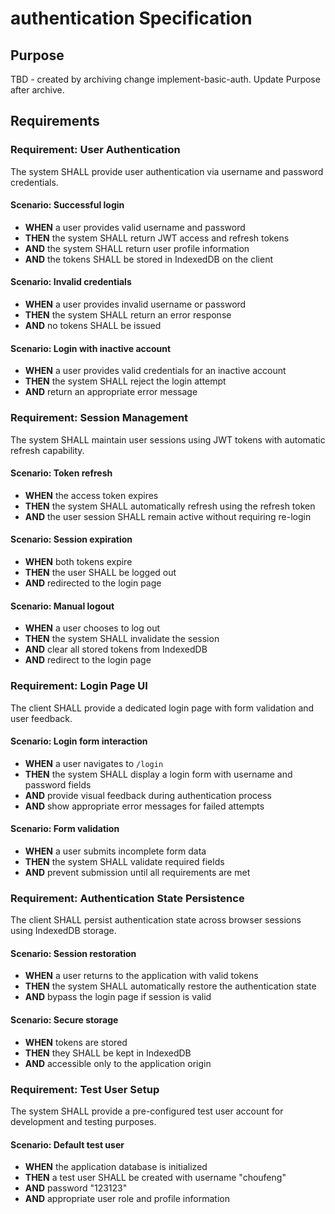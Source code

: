 # authentication Specification

## Purpose

TBD - created by archiving change implement-basic-auth. Update Purpose after archive.

## Requirements

### Requirement: User Authentication

The system SHALL provide user authentication via username and password credentials.

#### Scenario: Successful login

- **WHEN** a user provides valid username and password
- **THEN** the system SHALL return JWT access and refresh tokens
- **AND** the system SHALL return user profile information
- **AND** the tokens SHALL be stored in IndexedDB on the client

#### Scenario: Invalid credentials

- **WHEN** a user provides invalid username or password
- **THEN** the system SHALL return an error response
- **AND** no tokens SHALL be issued

#### Scenario: Login with inactive account

- **WHEN** a user provides valid credentials for an inactive account
- **THEN** the system SHALL reject the login attempt
- **AND** return an appropriate error message

### Requirement: Session Management

The system SHALL maintain user sessions using JWT tokens with automatic refresh capability.

#### Scenario: Token refresh

- **WHEN** the access token expires
- **THEN** the system SHALL automatically refresh using the refresh token
- **AND** the user session SHALL remain active without requiring re-login

#### Scenario: Session expiration

- **WHEN** both tokens expire
- **THEN** the user SHALL be logged out
- **AND** redirected to the login page

#### Scenario: Manual logout

- **WHEN** a user chooses to log out
- **THEN** the system SHALL invalidate the session
- **AND** clear all stored tokens from IndexedDB
- **AND** redirect to the login page

### Requirement: Login Page UI

The client SHALL provide a dedicated login page with form validation and user feedback.

#### Scenario: Login form interaction

- **WHEN** a user navigates to `/login`
- **THEN** the system SHALL display a login form with username and password fields
- **AND** provide visual feedback during authentication process
- **AND** show appropriate error messages for failed attempts

#### Scenario: Form validation

- **WHEN** a user submits incomplete form data
- **THEN** the system SHALL validate required fields
- **AND** prevent submission until all requirements are met

### Requirement: Authentication State Persistence

The client SHALL persist authentication state across browser sessions using IndexedDB storage.

#### Scenario: Session restoration

- **WHEN** a user returns to the application with valid tokens
- **THEN** the system SHALL automatically restore the authentication state
- **AND** bypass the login page if session is valid

#### Scenario: Secure storage

- **WHEN** tokens are stored
- **THEN** they SHALL be kept in IndexedDB
- **AND** accessible only to the application origin

### Requirement: Test User Setup

The system SHALL provide a pre-configured test user account for development and testing purposes.

#### Scenario: Default test user

- **WHEN** the application database is initialized
- **THEN** a test user SHALL be created with username "choufeng"
- **AND** password "123123"
- **AND** appropriate user role and profile information
